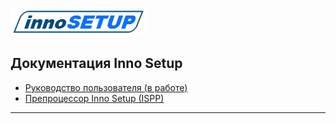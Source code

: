 ![ISPP Logo](/docs/ispphelp/images/innka.png)

Документация Inno Setup
-----------------------

- [Руководство пользователя (в работе)](https://leserg73.github.io/InnoHelp/ishelp/index.htm)
- [Препроцессор Inno Setup (ISPP)](https://leserg73.github.io/InnoHelp/ispphelp/index.htm)

-----------------------
